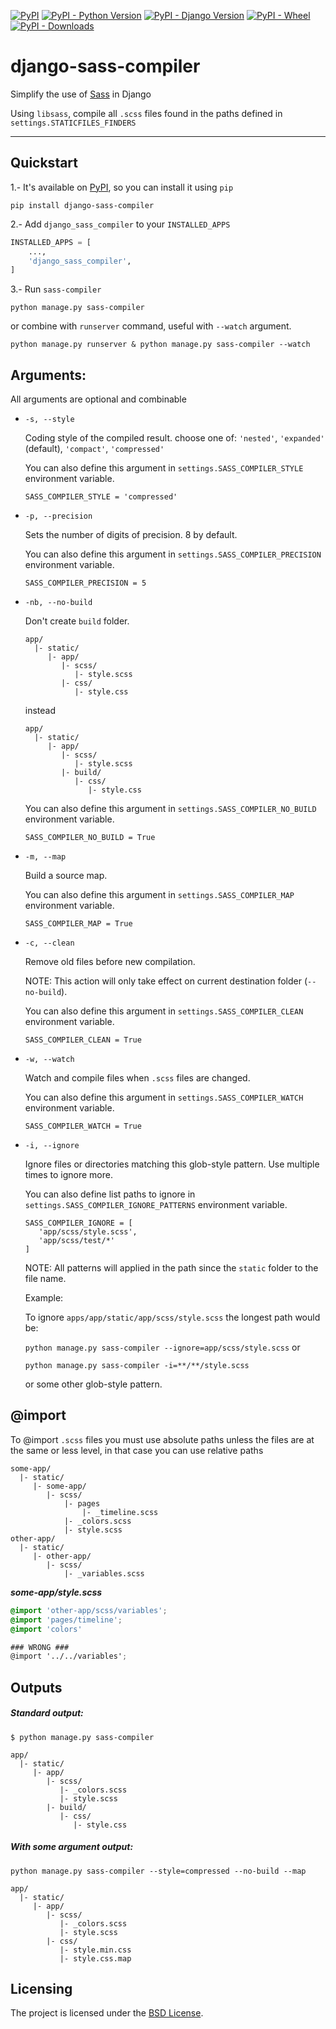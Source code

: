 [![PyPI](https://img.shields.io/pypi/v/django-sass-compiler)](https://pypi.org/project/django-sass-compiler/) 
[![PyPI - Python Version](https://img.shields.io/pypi/pyversions/django-sass-compiler)](https://pypi.org/project/django-sass-compiler/) 
[![PyPI - Django Version](https://img.shields.io/pypi/djversions/django-sass-compiler)](https://pypi.org/project/django-sass-compiler/) 
[![PyPI - Wheel](https://img.shields.io/pypi/wheel/django-sass-compiler)](https://pypi.org/project/django-sass-compiler/) 
[![PyPI - Downloads](https://img.shields.io/pypi/dm/django-sass-compiler)](https://pypi.org/project/django-sass-compiler/) 

django-sass-compiler
===========

Simplify the use of [Sass](https://sass-lang.com/) in Django

Using `libsass`, compile all `.scss` files found in the paths defined in `settings.STATICFILES_FINDERS`

----------

Quickstart
------------

1.- It's available on [PyPI](https://pypi.org/project/django-sass-compiler/), so you can install it using `pip`

```
pip install django-sass-compiler
```

2.- Add `django_sass_compiler` to your `INSTALLED_APPS`

```python
INSTALLED_APPS = [
    ...,
    'django_sass_compiler',
]
```

3.- Run `sass-compiler`

```
python manage.py sass-compiler
```
or combine with `runserver` command, useful with `--watch` argument. 
```
python manage.py runserver & python manage.py sass-compiler --watch
```

Arguments:
------------------
All arguments are optional and combinable

* `-s, --style` 

  Coding style of the compiled result. choose one of: `'nested'`, `'expanded'` (default), `'compact'`, `'compressed'`
 
  You can also define this argument in `settings.SASS_COMPILER_STYLE` environment variable.
  ```
  SASS_COMPILER_STYLE = 'compressed'
  ```

* `-p, --precision` 

  Sets the number of digits of precision. 8 by default.
  
  You can also define this argument in `settings.SASS_COMPILER_PRECISION` environment variable.
  ```
  SASS_COMPILER_PRECISION = 5
  ```
  
 * `-nb, --no-build` 
  
    Don't create `build` folder.
    
    ```
    app/
      |- static/
         |- app/
            |- scss/
               |- style.scss
            |- css/
               |- style.css
     ```
    
    instead
    
    ```
    app/
      |- static/
         |- app/
            |- scss/
               |- style.scss
            |- build/
               |- css/
                  |- style.css
    ```
    
    You can also define this argument in `settings.SASS_COMPILER_NO_BUILD` environment variable.
    ```
    SASS_COMPILER_NO_BUILD = True 
    ```

* `-m, --map` 

   Build a source map.
   
   You can also define this argument in `settings.SASS_COMPILER_MAP` environment variable.
   ```
   SASS_COMPILER_MAP = True 
   ```
   
* `-c, --clean`

  Remove old files before new compilation. 
  
  NOTE: This action will only take effect on current destination folder (`--no-build`).
  
  You can also define this argument in `settings.SASS_COMPILER_CLEAN` environment variable.
  ```
  SASS_COMPILER_CLEAN = True 
  ```

* `-w, --watch` 

  Watch and compile files when `.scss` files are changed.
   
  You can also define this argument in `settings.SASS_COMPILER_WATCH` environment variable.
  ```
  SASS_COMPILER_WATCH = True 
  ```
   
* `-i, --ignore` 

   Ignore files or directories matching this glob-style pattern. 
   Use multiple times to ignore more. 
   
   You can also define list paths to ignore in `settings.SASS_COMPILER_IGNORE_PATTERNS` environment variable.
   
   ```
   SASS_COMPILER_IGNORE = [
      'app/scss/style.scss',
      'app/scss/test/*'
   ]
   ```
   
   NOTE: All patterns will applied in the path since the `static` folder to the file name. 
   
   Example: 
   
   To ignore `apps/app/static/app/scss/style.scss` the longest path would be:
   
   `python manage.py sass-compiler --ignore=app/scss/style.scss` or
   
   `python manage.py sass-compiler -i=**/**/style.scss` 
   
   or some other glob-style pattern.

@import
-------
To @import `.scss` files you must use absolute paths unless the files are at the same or less level, in that case you can use relative paths

```
some-app/
  |- static/
     |- some-app/
        |- scss/
            |- pages
                |- _timeline.scss
            |- _colors.scss
            |- style.scss
other-app/
  |- static/
     |- other-app/
        |- scss/
            |- _variables.scss
```

***some-app/style.scss***
```scss
@import 'other-app/scss/variables';
@import 'pages/timeline';
@import 'colors'
```

```scss
### WRONG ###
@import '../../variables'; 
```

Outputs
---------
##### Standard output:
```
$ python manage.py sass-compiler 
```
```
app/
  |- static/
     |- app/
        |- scss/
           |- _colors.scss
           |- style.scss
        |- build/
           |- css/
              |- style.css
```

##### With some argument output:

```
python manage.py sass-compiler --style=compressed --no-build --map
```

```
app/
  |- static/
     |- app/
        |- scss/
           |- _colors.scss
           |- style.scss
        |- css/
           |- style.min.css
           |- style.css.map
```
Licensing
---------

The project is licensed under the [BSD License](LICENSE).

